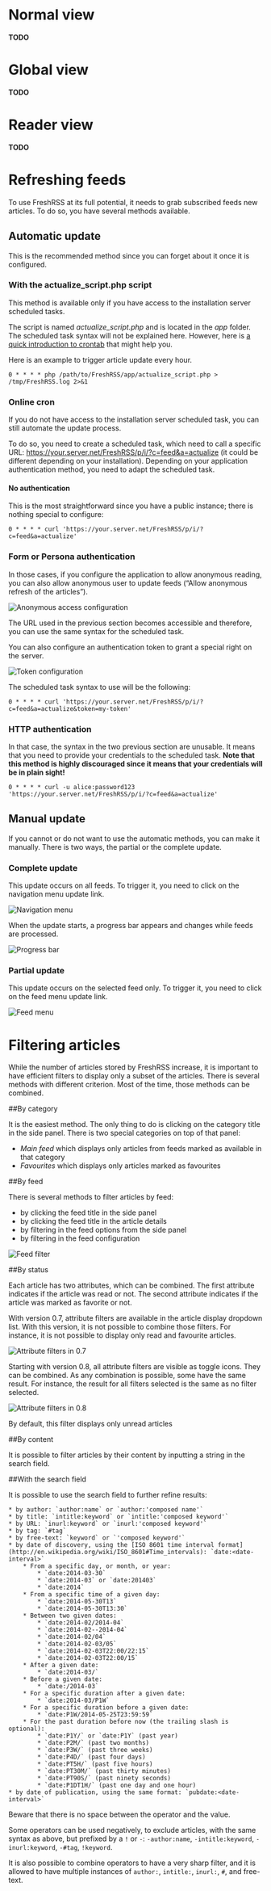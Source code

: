 # Normal view

**TODO**

# Global view

**TODO**

# Reader view

**TODO**

# Refreshing feeds

To use FreshRSS at its full potential, it needs to grab subscribed feeds new articles. To do so, you have several methods available.

## Automatic update

This is the recommended method since you can forget about it once it is configured.

### With the actualize_script.php script

This method is available only if you have access to the installation server scheduled tasks.

The script is named *actualize_script.php* and is located in the *app* folder. The scheduled task syntax will not be explained here. However, here is [a quick introduction to crontab](http://www.adminschoice.com/crontab-quick-reference/) that might help you.

Here is an example to trigger article update every hour.

```cron
0 * * * * php /path/to/FreshRSS/app/actualize_script.php > /tmp/FreshRSS.log 2>&1
```


### Online cron

If you do not have access to the installation server scheduled task, you can still automate the update process.

To do so, you need to create a scheduled task, which need to call a specific URL: https://your.server.net/FreshRSS/p/i/?c=feed&a=actualize (it could be different depending on your installation). Depending on your application authentication method, you need to adapt the scheduled task.

#### No authentication

This is the most straightforward since you have a public instance; there is nothing special to configure:

```cron
0 * * * * curl 'https://your.server.net/FreshRSS/p/i/?c=feed&a=actualize'
```

### Form or Persona authentication

In those cases, if you configure the application to allow anonymous reading, you can also allow anonymous user to update feeds (“Allow anonymous refresh of the articles”).

![Anonymous access configuration](../img/users/anonymous_access.1.png)

The URL used in the previous section becomes accessible and therefore, you can use the same syntax for the scheduled task.

You can also configure an authentication token to grant a special right on the server.

![Token configuration](../img/users/token.1.png)

The scheduled task syntax to use will be the following:

```cron
0 * * * * curl 'https://your.server.net/FreshRSS/p/i/?c=feed&a=actualize&token=my-token'
```


### HTTP authentication

In that case, the syntax in the two previous section are unusable. It means that you need to provide your credentials to the scheduled task. **Note that this method is highly discouraged since it means that your credentials will be in plain sight!**

```cron
0 * * * * curl -u alice:password123 'https://your.server.net/FreshRSS/p/i/?c=feed&a=actualize'
```

## Manual update

If you cannot or do not want to use the automatic methods, you can make it manually. There is two ways, the partial or the complete update.

### Complete update

This update occurs on all feeds. To trigger it, you need to click on the navigation menu update link.

![Navigation menu](../img/users/refresh.1.png)

When the update starts, a progress bar appears and changes while feeds are processed.

![Progress bar](../img/users/refresh.5.png)

### Partial update

This update occurs on the selected feed only. To trigger it, you need to click on the feed menu update link.

![Feed menu](../img/users/refresh.2.png)

# Filtering articles

While the number of articles stored by FreshRSS increase, it is important to have efficient filters to display only a subset of the articles. There is several methods with different criterion. Most of the time, those methods can be combined.

##By category

It is the easiest method. The only thing to do is clicking on the category title in the side panel. There is two special categories on top of that panel:

  * *Main feed* which displays only articles from feeds marked as available in that category
  * *Favourites* which displays only articles marked as favourites

##By feed

There is several methods to filter articles by feed:

  * by clicking the feed title in the side panel
  * by clicking the feed title in the article details
  * by filtering in the feed options from the side panel
  * by filtering in the feed configuration

![Feed filter](../img/users/feed.filter.1.png)

##By status

Each article has two attributes, which can be combined. The first attribute indicates if the article was read or not. The second attribute indicates if the article was marked as favorite or not.

With version 0.7, attribute filters are available in the article display dropdown list. With this version, it is not possible to combine those filters. For instance, it is not possible to display only read and favourite articles.

![Attribute filters in 0.7](../img/users/status.filter.0.7.png)

Starting with version 0.8, all attribute filters are visible as toggle icons. They can be combined. As any combination is possible, some have the same result. For instance, the result for all filters selected is the same as no filter selected.

![Attribute filters in 0.8](../img/users/status.filter.0.8.png)

By default, this filter displays only unread articles

##By content

It is possible to filter articles by their content by inputting a string in the search field.

##With the search field

It is possible to use the search field to further refine results:

	* by author: `author:name` or `author:'composed name'`
	* by title: `intitle:keyword` or `intitle:'composed keyword'`
	* by URL: `inurl:keyword` or `inurl:'composed keyword'`
	* by tag: `#tag`
	* by free-text: `keyword` or `'composed keyword'`
	* by date of discovery, using the [ISO 8601 time interval format](http://en.wikipedia.org/wiki/ISO_8601#Time_intervals): `date:<date-interval>`
		* From a specific day, or month, or year:
			* `date:2014-03-30`
			* `date:2014-03` or `date:201403`
			* `date:2014`
		* From a specific time of a given day:
			* `date:2014-05-30T13`
			* `date:2014-05-30T13:30`
		* Between two given dates:
			* `date:2014-02/2014-04`
			* `date:2014-02--2014-04`
			* `date:2014-02/04`
			* `date:2014-02-03/05`
			* `date:2014-02-03T22:00/22:15`
			* `date:2014-02-03T22:00/15`
		* After a given date:
			* `date:2014-03/`
		* Before a given date:
			* `date:/2014-03`
		* For a specific duration after a given date:
			* `date:2014-03/P1W`
		* For a specific duration before a given date:
			* `date:P1W/2014-05-25T23:59:59`
		* For the past duration before now (the trailing slash is optional):
			* `date:P1Y/` or `date:P1Y` (past year)
			* `date:P2M/` (past two months)
			* `date:P3W/` (past three weeks)
			* `date:P4D/` (past four days)
			* `date:PT5H/` (past five hours)
			* `date:PT30M/` (past thirty minutes)
			* `date:PT90S/` (past ninety seconds)
			* `date:P1DT1H/` (past one day and one hour)
	* by date of publication, using the same format: `pubdate:<date-interval>`

Beware that there is no space between the operator and the value.

Some operators can be used negatively, to exclude articles, with the same syntax as above, but prefixed by a `!` or `-`:
`-author:name`, `-intitle:keyword`, `-inurl:keyword`, `-#tag`, `!keyword`.

It is also possible to combine operators to have a very sharp filter, and it is allowed to have multiple instances of `author:`, `intitle:`, `inurl:`, `#`, and free-text.
